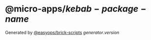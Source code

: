# @micro-apps/$kebab-package-name$

Generated by [@easyops/brick-scripts] $generator.version$

[@easyops/brick-scripts]: https://git.easyops.local/anyclouds/next-core/tree/master/packages/brick-scripts
